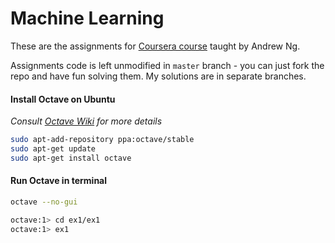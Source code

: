 # Machine Learning

These are the assignments for [Coursera course](https://class.coursera.org/ml) taught by Andrew Ng. 

Assignments code is left unmodified in `master` branch - you can just fork the repo and have fun solving them. 
My solutions are in separate branches. 

#### Install Octave on Ubuntu
_Consult [Octave Wiki](https://wiki.octave.org/Octave_for_Debian_systems) for more details_ 

```bash
sudo apt-add-repository ppa:octave/stable
sudo apt-get update
sudo apt-get install octave
```

#### Run Octave in terminal

```bash
octave --no-gui

octave:1> cd ex1/ex1
octave:1> ex1

```